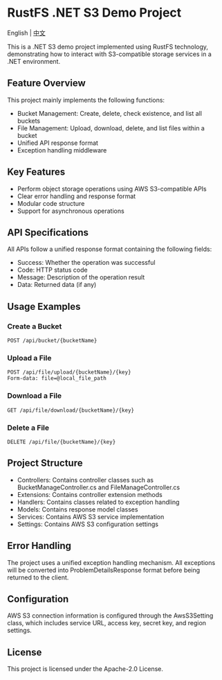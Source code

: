 

# RustFS .NET S3 Demo Project

English |  <a href="https://github.com/rustfs/rustfs-dotnet-demo/blob/main/README-CN.md">中文</a>


This is a .NET S3 demo project implemented using RustFS technology, demonstrating how to interact with S3-compatible storage services in a .NET environment.

## Feature Overview

This project mainly implements the following functions:
- Bucket Management: Create, delete, check existence, and list all buckets
- File Management: Upload, download, delete, and list files within a bucket
- Unified API response format
- Exception handling middleware

## Key Features

- Perform object storage operations using AWS S3-compatible APIs
- Clear error handling and response format
- Modular code structure
- Support for asynchronous operations

## API Specifications

All APIs follow a unified response format containing the following fields:
- Success: Whether the operation was successful
- Code: HTTP status code
- Message: Description of the operation result
- Data: Returned data (if any)

## Usage Examples

### Create a Bucket
```http
POST /api/bucket/{bucketName}
```

### Upload a File
```http
POST /api/file/upload/{bucketName}/{key}
Form-data: file=@local_file_path
```

### Download a File
```http
GET /api/file/download/{bucketName}/{key}
```

### Delete a File
```http
DELETE /api/file/{bucketName}/{key}
```

## Project Structure

- Controllers: Contains controller classes such as BucketManageController.cs and FileManageController.cs
- Extensions: Contains controller extension methods
- Handlers: Contains classes related to exception handling
- Models: Contains response model classes
- Services: Contains AWS S3 service implementation
- Settings: Contains AWS S3 configuration settings

## Error Handling

The project uses a unified exception handling mechanism. All exceptions will be converted into ProblemDetailsResponse format before being returned to the client.

## Configuration

AWS S3 connection information is configured through the AwsS3Setting class, which includes service URL, access key, secret key, and region settings.

## License

This project is licensed under the Apache-2.0 License.
